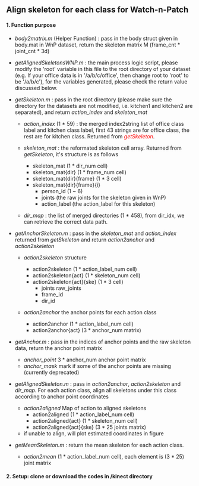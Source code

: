 ## Align skeleton for each class for Watch-n-Patch
#### 1. Function purpose
- *body2matrix.m* (Helper Function) : pass in the body struct given in body.mat in WnP dataset, return the skeleton matrix M (frame_cnt * joint_cnt * 3d)

- *getAlignedSkeletonsWNP.m* : the main process logic script, please modify the 'root' variable in this file to the root directory of your dataset (e.g. If your office data is in '/a/b/c/office', then change root to 'root' to be '/a/b/c'), for the variables generated, please check the return value discussed below.

- *getSkeleton.m* : pass in the root directory (please make sure the directory for the datasets are not modified, i.e. kitchen1 and kitchen2 are separated), and return *action_index* and *skeleton_mat*
  - *action_index* (1 * 59) : the merged index2string list of office class label and kitchen class label, first 43 strings are for office class, the rest are for kitchen class. Returned from <font color=#ff0000>*getSkeleton*</font>.
  - *skeleton_mat* : the reformated skeleton cell array. Returned from *getSkeleton*, it's structure is as follows

    - skeleton_mat          (1 * dir_num cell)
    - skeleton_mat{dir} (1 * frame_num cell)
    - skeleton_mat{dir}{frame} (1 * 3 cell)
    - skeleton_mat{dir}{frame}{i}
      - person_id (1 ~ 6)
      - joints (the raw joints for the skeleton given in WnP)
      - action_label (the action_label for this skeleton)
  - *dir_map* : the list of merged directories (1 * 458), from dir_idx, we can retrieve the correct data path.
- *getAnchorSkeleton.m* : pass in the *skeleton_mat* and *action_index* returned from *getSkeleton* and return *action2anchor* and *action2skeleton*
  - *action2skeleton* structure
    - action2skeleton (1 * action_label_num cell)
    - action2skeleton{act} (1 * skeleton_num cell)
    - action2skeleton{act}{ske} (1 * 3 cell)
      - joints raw_joints
      - frame_id
      - dir_id

  - *action2anchor* the anchor points for each action class
    - action2anchor (1 * action_label_num cell)
    - action2anchor{act} (3 * anchor_num matrix)

- *getAnchor.m* : pass in the indices of anchor points and the raw skeleton data, return the anchor point matrix
  - *anchor_point* 3 * anchor_num anchor point matrix
  - *anchor_mask* mark if some of the anchor points are missing (currently deprecated)

- *getAlignedSkeleton.m* : pass in *action2anchor*, *action2skeleton* and *dir_map*. For each action class, align all skeletons under this class according to anchor point coordinates
  - *action2aligned* Map of action to aligned skeletons
    - action2aligned (1 * action_label_num cell)
    - action2aligned{act} (1 * skeleton_num cell)
    - action2aligned{act}{ske} (3 * 25 joints matrix)
  - if unable to align, will plot estimated coordinates in figure
- *getMeanSkeleton.m* : return the mean skeleton for each action class.
  - *action2mean* (1 * action_label_num cell), each element is (3 * 25) joint matrix

#### 2. Setup: clone or download the codes in /kinect directory
